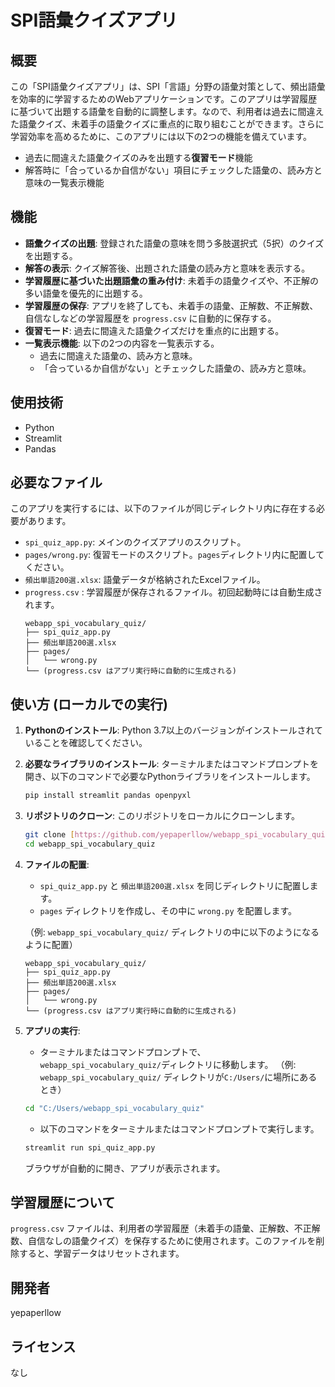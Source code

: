 #  SPI語彙クイズアプリ

## 概要
この「SPI語彙クイズアプリ」は、SPI「言語」分野の語彙対策として、頻出語彙を効率的に学習するためのWebアプリケーションです。このアプリは学習履歴に基づいて出題する語彙を自動的に調整します。なので、利用者は過去に間違えた語彙クイズ、未着手の語彙クイズに重点的に取り組むことができます。さらに学習効率を高めるために、このアプリには以下の2つの機能を備えています。
* 過去に間違えた語彙クイズのみを出題する**復習モード**機能
* 解答時に「合っているか自信がない」項目にチェックした語彙の、読み方と意味の一覧表示機能


## 機能
* **語彙クイズの出題**: 登録された語彙の意味を問う多肢選択式（5択）のクイズを出題する。
* **解答の表示**: クイズ解答後、出題された語彙の読み方と意味を表示する。
* **学習履歴に基づいた出題語彙の重み付け**: 未着手の語彙クイズや、不正解の多い語彙を優先的に出題する。
* **学習履歴の保存**: アプリを終了しても、未着手の語彙、正解数、不正解数、自信なしなどの学習履歴を `progress.csv` に自動的に保存する。
* **復習モード**: 過去に間違えた語彙クイズだけを重点的に出題する。
* **一覧表示機能**: 以下の2つの内容を一覧表示する。
    * 過去に間違えた語彙の、読み方と意味。
    * 「合っているか自信がない」とチェックした語彙の、読み方と意味。


## 使用技術
* Python
* Streamlit
* Pandas


## 必要なファイル
このアプリを実行するには、以下のファイルが同じディレクトリ内に存在する必要があります。
* `spi_quiz_app.py`: メインのクイズアプリのスクリプト。
* `pages/wrong.py`: 復習モードのスクリプト。`pages`ディレクトリ内に配置してください。
* `頻出単語200選.xlsx`: 語彙データが格納されたExcelファイル。
* `progress.csv` : 学習履歴が保存されるファイル。初回起動時には自動生成されます。
    ```
    webapp_spi_vocabulary_quiz/
    ├── spi_quiz_app.py
    ├── 頻出単語200選.xlsx
    ├── pages/
    │   └── wrong.py
    └── (progress.csv はアプリ実行時に自動的に生成される)
    ```


## 使い方 (ローカルでの実行)

1.  **Pythonのインストール**:
    Python 3.7以上のバージョンがインストールされていることを確認してください。

2.  **必要なライブラリのインストール**:
    ターミナルまたはコマンドプロンプトを開き、以下のコマンドで必要なPythonライブラリをインストールします。
    ```bash
    pip install streamlit pandas openpyxl
    ```

3.  **リポジトリのクローン**:
    このリポジトリをローカルにクローンします。
    ```bash
    git clone [https://github.com/yepaperllow/webapp_spi_vocabulary_quiz.git](https://github.com/yepaperllow/webapp_spi_vocabulary_quiz.git)
    cd webapp_spi_vocabulary_quiz
    ```

4.  **ファイルの配置**:
    * `spi_quiz_app.py` と `頻出単語200選.xlsx` を同じディレクトリに配置します。
    * `pages` ディレクトリを作成し、その中に `wrong.py` を配置します。

    （例: `webapp_spi_vocabulary_quiz/` ディレクトリの中に以下のようになるように配置）
    ```
    webapp_spi_vocabulary_quiz/
    ├── spi_quiz_app.py
    ├── 頻出単語200選.xlsx
    ├── pages/
    │   └── wrong.py
    └── (progress.csv はアプリ実行時に自動的に生成される)
    ```

5.  **アプリの実行**:
    * ターミナルまたはコマンドプロンプトで、`webapp_spi_vocabulary_quiz/`ディレクトリに移動します。
    （例: `webapp_spi_vocabulary_quiz/` ディレクトリが`C:/Users/`に場所にあるとき）
    ```bash
    cd "C:/Users/webapp_spi_vocabulary_quiz"
    ```

    * 以下のコマンドをターミナルまたはコマンドプロンプトで実行します。
    ```bash
    streamlit run spi_quiz_app.py
    ```
    ブラウザが自動的に開き、アプリが表示されます。

## 学習履歴について
`progress.csv` ファイルは、利用者の学習履歴（未着手の語彙、正解数、不正解数、自信なしの語彙クイズ）を保存するために使用されます。このファイルを削除すると、学習データはリセットされます。

## 開発者
yepaperllow

## ライセンス
なし
